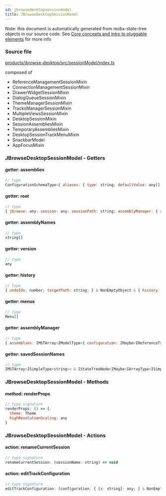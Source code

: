 ```yaml
---
id: jbrowsedesktopsessionmodel
title: JBrowseDesktopSessionModel
---
```


Note: this document is automatically generated from mobx-state-tree objects in
our source code. See
[Core concepts and intro to pluggable elements](/docs/developer_guide/) for more
info

### Source file

[products/jbrowse-desktop/src/sessionModel/index.ts](https://github.com/GMOD/jbrowse-components/blob/main/products/jbrowse-desktop/src/sessionModel/index.ts)

composed of

- ReferenceManagementSessionMixin
- ConnectionManagementSessionMixin
- DrawerWidgetSessionMixin
- DialogQueueSessionMixin
- ThemeManagerSessionMixin
- TracksManagerSessionMixin
- MultipleViewsSessionMixin
- DesktopSessionMixin
- SessionAssembliesMixin
- TemporaryAssembliesMixin
- DesktopSessionTrackMenuMixin
- SnackbarModel
- AppFocusMixin

### JBrowseDesktopSessionModel - Getters

#### getter: assemblies

```js
// type
ConfigurationSchemaType<{ aliases: { type: string; defaultValue: any[]; description: string; }; sequence: AnyConfigurationSchemaType; refNameColors: { type: string; defaultValue: any[]; description: string; }; refNameAliases: ConfigurationSchemaType<...>; cytobands: ConfigurationSchemaType<...>; displayName: { ...; ...
```

#### getter: root

```js
// type
{ jbrowse: any; session: any; sessionPath: string; assemblyManager: { assemblies: IMSTArray<IModelType<{ configuration: IMaybe<IReferenceType<IAnyType>>; }, { ...; } & ... 5 more ... & { ...; }, _NotCustomized, _NotCustomized>> & IStateTreeNode<...>; } & ... 5 more ... & IStateTreeNode<...>; internetAccounts: IMSTAr...
```

#### getter: assemblyNames

```js
// type
string[]
```

#### getter: version

```js
// type
any
```

#### getter: history

```js
// type
{ undoIdx: number; targetPath: string; } & NonEmptyObject & { history: unknown[]; notTrackingUndo: boolean; } & { readonly canUndo: boolean; readonly canRedo: boolean; } & { ...; } & IStateTreeNode<...>
```

#### getter: menus

```js
// type
Menu[]
```

#### getter: assemblyManager

```js
// type
{ assemblies: IMSTArray<IModelType<{ configuration: IMaybe<IReferenceType<IAnyType>>; }, { error: unknown; loaded: boolean; loadingP: Promise<void> | undefined; volatileRegions: BasicRegion[] | undefined; refNameAliases: RefNameAliases | undefined; lowerCaseRefNameAliases: RefNameAliases | undefined; cytobands: Feat...
```

#### getter: savedSessionNames

```js
// type
IMSTArray<ISimpleType<string>> & IStateTreeNode<IMaybe<IArrayType<ISimpleType<string>>>>
```

### JBrowseDesktopSessionModel - Methods

#### method: renderProps

```js
// type signature
renderProps: () => {
  theme: Theme
  highResolutionScaling: any
}
```

### JBrowseDesktopSessionModel - Actions

#### action: renameCurrentSession

```js
// type signature
renameCurrentSession: (sessionName: string) => void
```

#### action: editTrackConfiguration

```js
// type signature
editTrackConfiguration: (configuration: { [x: string]: any; } & NonEmptyObject & { setSubschema(slotName: string, data: Record<string, unknown>): Record<string, unknown> | ({ [x: string]: any; } & NonEmptyObject & { ...; } & IStateTreeNode<...>); } & IStateTreeNode<...>) => void
```
